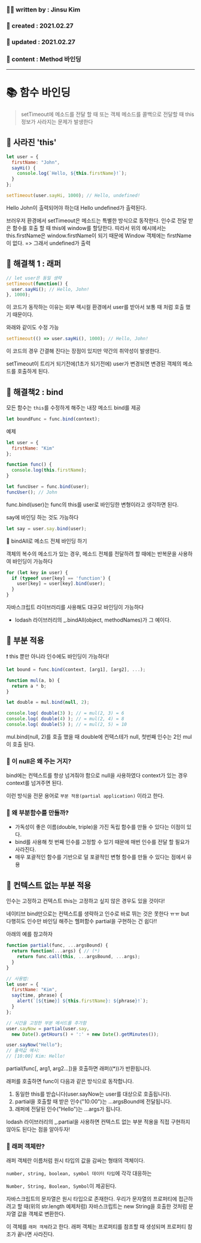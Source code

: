 ### 🙋‍♂️ written by : Jinsu Kim
### 📅 created : 2021.02.27
### 📅 updated : 2021.02.27
### 📝 content : Method 바인딩

---

# 📚 함수 바인딩

> setTimeout에 메소드를 전달 할 때 또는 객체 메소드를 콜백으로 전달할 때 this 정보가 사라지는 문제가 발생한다

## 📝 사라진 'this'

```js
let user = {
  firstName: "John",
  sayHi() {
    console.log(`Hello, ${this.firstName}!`);
  }
};

setTimeout(user.sayHi, 1000); // Hello, undefined!
```

Hello John이 출력되어야 하는대 Hello undefined가 출력된다.

브러우저 환경에서 setTimeout은 메소드는 특별한 방식으로 동작한다. 인수로 전달 받은 함수를 호출 할 때
this에 window를 할당한다. 따라서 위의 예시에서는
this.firstName은 window.firstName이 되기 때문에 Window 객체에는 firstName이 없다. => 그래서 undefined가 출력

## 📝 해결책 1 : 래퍼

```js
// let user은 동일 생략
setTimeout(function() {
  user.sayHi(); // Hello, John!
}, 1000);
```

이 코드가 동작하는 이유는 외부 렉시컬 환경에서 user를 받아서 보통 때 처럼 호출 했기 때문이다.

와래와 같이도 수정 가능

```js
setTimeout(() => user.sayHi(), 1000); // Hello, John!
```
이 코드의 경우 간결해 진다는 장점이 있지만 약간의 취약성이 발생한다.

setTimeout이 트리거 되기전에(1초가 되기전에) user가 변경되면 변경된 객체의 메소드를 호출하게 된다.

## 📝 해결책2 : bind

모든 함수는 `this`를 수정하게 해주는 내장 메소드 bind를 제공

```js
let boundFunc = func.bind(context);
```

예제

```js
let user = {
  firstName: "Kim"
};

function func() {
  console.log(this.firstName);
}

let funcUser = func.bind(user);
funcUser(); // John
```
func.bind(user)는 func의 this를 user로 바인딩한 변형이라고 생각하면 된다.

say에 바인딩 하는 것도 가능하다
```js
let say = user.say.bind(user);
```

📜 bindAll로 메소드 전체 바인딩 하기

객체의 복수의 메소드가 있는 경우, 메소드 전체를 전달하려 할 때에는 반복문을 사용하여 바인딩이 가능하다

```js
for (let key in user) {
  if (typeof user[key] == 'function') {
    user[key] = user[key].bind(user);
  }
}
```
자바스크립트 라이브러리를 사용해도 대규모 바인딩이 가능하다
- lodash 라이브러리의 _.bindAll(object, methodNames)가 그 예이다. 

## 📝 부분 적용

❗ this 뿐만 아니라 인수에도 바인딩이 가능하다!

```js
let bound = func.bind(context, [arg1], [arg2], ...);
```

```js
function mul(a, b) {
  return a * b;
}

let double = mul.bind(null, 2);

console.log( double(3) ); // = mul(2, 3) = 6
console.log( double(4) ); // = mul(2, 4) = 8
console.log( double(5) ); // = mul(2, 5) = 10
```

mul.bind(null, 2)를 호출 했을 때 double에 컨택스테가 null, 첫번째 인수는 2인 mul이 호출 된다.

### 📜 이 null은 왜 주는 거지?

bind에는 컨텍스트를 항상 넘겨줘야 함으로 null을 사용하였다
context가 있는 경우 context를 넘겨주면 된다.


이런 방식을 전문 용어로 `부분 적용(partial application)` 이라고 한다.

### 📜 왜 부분함수를 만들까?

- 가독성이 좋은 이름(double, triple)을 가진 독립 함수를 만들 수 있다는 이점이 있다.
- bind를 사용해 첫 번째 인수를 고정할 수 있기 때문에 매번 인수를 전달 할 필요가 사라진다.
- 매우 포괄적인 함수를 기반으로 덜 포괄적인 변형 함수를 만들 수 있다는 점에서 유용

## 📝 컨텍스트 없는 부분 적용

인수는 고정하고 컨텍스트 this는 고정하고 싶지 않은 경우도 있을 것이다!

네이티브 bind만으로는 컨텍스트를 생략하고 인수로 바로 뛰는 것은 못한다 ㅠㅠ
but 다행히도 인수만 바인딩 해주는 헬퍼함수 partial을 구현하는 건 쉽다!!

아래의 예를 참고하자
```js
function partial(func, ...argsBound) {
  return function(...args) { // (*)
    return func.call(this, ...argsBound, ...args);
  }
}

// 사용법:
let user = {
  firstName: "Kim",
  say(time, phrase) {
    alert(`[${time}] ${this.firstName}: ${phrase}!`);
  }
};

// 시간을 고정한 부분 메서드를 추가함
user.sayNow = partial(user.say, 
  new Date().getHours() + ':' + new Date().getMinutes());

user.sayNow("Hello");
// 출력값 예시:
// [10:00] Kim: Hello!
```
partial(func[, arg1, arg2...])을 호출하면 래퍼((*))가 반환됩니다. 

래퍼를 호출하면 func이 다음과 같은 방식으로 동작합니다.


1. 동일한 this를 받습니다(user.sayNow는 user를 대상으로 호출됩니다).
2. partial을 호출할 때 받은 인수("10:00")는 ...argsBound에 전달됩니다.
3. 래퍼에 전달된 인수("Hello")는 ...args가 됩니다.

lodash 라이브러리의 _.partial을 사용하면 컨텍스트 없는 부분 적용을 직접 구현하지 않아도 된다는 점을 알아두자!

### 📜 래퍼 객체란?
래퍼 객체란 이름처럼 원시 타입의 값을 감싸는 형태의 객체이다. 

`number, string, boolean, symbol 데이터 타입`에 각각 대응하는 

`Number, String, Boolean, Symbol`이 제공된다.

자바스크립트의 문자열은 원시 타입으로 존재한다. 우리가 문자열의 프로퍼티에 접근하려고 할 때(위의 str.length 예제처럼) 자바스크립트는 new String을 호출한 것처럼 문자열 값을 객체로 변환한다.

이 객체를 `래퍼 객체`라고 한다. 래퍼 객체는 프로퍼티를 참조할 때 생성되며 프로퍼티 참조가 끝나면 사라진다.

